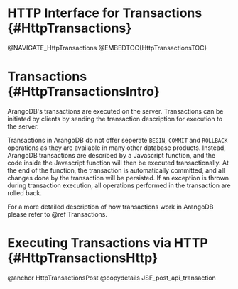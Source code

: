 HTTP Interface for Transactions {#HttpTransactions}
===================================================

@NAVIGATE_HttpTransactions
@EMBEDTOC{HttpTransactionsTOC}

Transactions {#HttpTransactionsIntro}
=====================================

ArangoDB's transactions are executed on the server. Transactions can be 
initiated by clients by sending the transaction description for execution to
the server.

Transactions in ArangoDB do not offer seperate `BEGIN`, `COMMIT` and `ROLLBACK`
operations as they are available in many other database products. 
Instead, ArangoDB transactions are described by a Javascript function, and the 
code inside the Javascript function will then be executed transactionally.
At the end of the function, the transaction is automatically committed, and all
changes done by the transaction will be persisted. If an exception is thrown
during transaction execution, all operations performed in the transaction are
rolled back.

For a more detailed description of how transactions work in ArangoDB please
refer to @ref Transactions. 

Executing Transactions via HTTP {#HttpTransactionsHttp}
=======================================================

@anchor HttpTransactionsPost
@copydetails JSF_post_api_transaction


